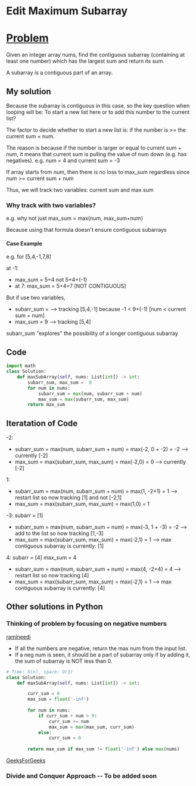 # Edit Maximum Subarray

# [Problem](https://leetcode.com/problems/maximum-subarray/)

Given an integer array nums, find the contiguous subarray (containing at least one number) which has the largest sum and return its sum.

A subarray is a contiguous part of an array.

## My solution

Because the subarray is contiguous in this case, so the key question when looping will be: To start a new list here or to add this number to the current list? 

The factor to decide whether to start a new list is: if the number is >= the current sum + num. 

The reason is because if the number is larger or equal to current sum + num, it means that current sum is pulling the value of num down (e.g. has negatives). e.g. num = 4 and current sum = -3 

If array starts from num, then there is no loss to max_sum regardless since num >= current sum + num 

Thus, we will track two variables: current sum and max sum

### Why track with two variables?

e.g. why not just max_sum = max(num, max_sum+num)

Because using that formula doesn't ensure contiguous subarrays

#### Case Example

e.g. for [5,4,-1,7,8] 

at -1: 
- max_sum = 5+4 not 5+4+(-1)
- at 7: max_sum = 5+4+7 [NOT CONTIGUOUS]

But if use two variables,
- subarr_sum =  --> tracking [5,4,-1] because -1 < 9+(-1) [num < current sum + num]
- max_sum = 9 --> tracking [5,4]

subarr_sum "explores" the possibility of a longer contiguous subarray


## Code

```python
import math
class Solution:
    def maxSubArray(self, nums: List[int]) -> int:
        subarr_sum, max_sum =  0 
        for num in nums:
            subarr_sum = max(num, subarr_sum + num)
            max_sum = max(subarr_sum, max_sum)
        return max_sum
```

## Iteratation of Code

-2: 
- subarr_sum = max(num, subarr_sum + num) = max(-2, 0 + -2) = -2 --> currently [-2]
- max_sum = max(subarr_sum, max_sum) = max(-2,0) = 0 --> currently [-2]

1: 
- subarr_sum = max(num, subarr_sum + num) = max(1, -2+1) = 1 --> restart list so now tracking [1] and not [-2,1]
- max_sum = max(subarr_sum, max_sum) = max(1,0) = 1

-3: subarr = [1] 
- subarr_sum = max(num, subarr_sum + num) = max(-3, 1 + -3) = -2 --> add to the list so now tracking [1,-3]
- max_sum = max(subarr_sum, max_sum) = max(-2,1) = 1 --> max contiguous subarray is currently: [1]
 
4: subarr = [4] max_sum = 4
- subarr_sum = max(num, subarr_sum + num) = max(4, -2+4) = 4 --> restart list so now tracking [4]
- max_sum = max(subarr_sum, max_sum) = max(-2,1) = 1 --> max contiguous subarray is currently: [4]

      
## Other solutions in Python

### Thinking of problem by focusing on negative numbers

[ramineedi](https://leetcode.com/problems/maximum-subarray/discuss/2049244/Python-or-Time-O(n)-or-Space-O(1))
- If all the numbers are negative, return the max num from the input list.
- If a neg num is seen, it should be a part of subarray only if by adding it, the sum of subarray is NOT less than 0.

```python
# Time: O(n), space: O(1)
class Solution:
    def maxSubArray(self, nums: List[int]) -> int:

        curr_sum = 0
        max_sum = float('-inf')
        
        for num in nums:
            if curr_sum + num > 0:
                curr_sum += num
                max_sum = max(max_sum, curr_sum)
            else:
                curr_sum = 0
                
        return max_sum if max_sum != float('-inf') else max(nums)
```

[GeeksForGeeks](https://www.geeksforgeeks.org/maximum-subarray-sum-using-divide-and-conquer-algorithm/)

### Divide and Conquer Approach -- To be added soon 
